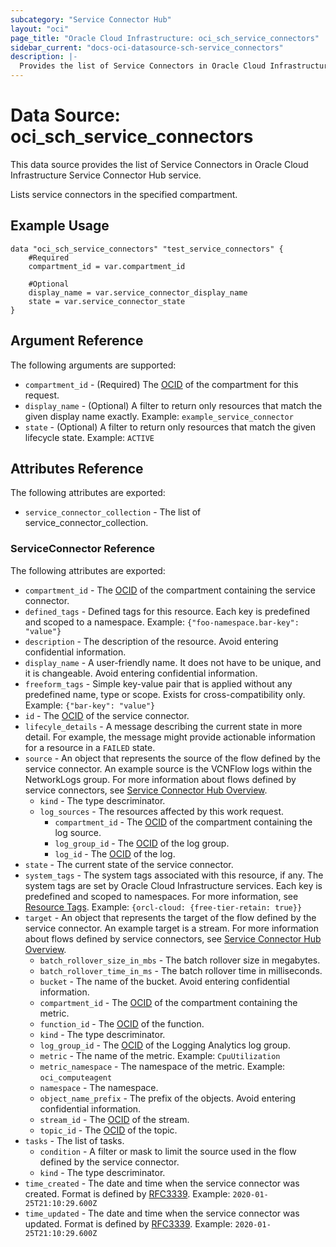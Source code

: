 ```yaml
---
subcategory: "Service Connector Hub"
layout: "oci"
page_title: "Oracle Cloud Infrastructure: oci_sch_service_connectors"
sidebar_current: "docs-oci-datasource-sch-service_connectors"
description: |-
  Provides the list of Service Connectors in Oracle Cloud Infrastructure Service Connector Hub service
---
```


# Data Source: oci_sch_service_connectors
This data source provides the list of Service Connectors in Oracle Cloud Infrastructure Service Connector Hub service.

Lists service connectors in the specified compartment.


## Example Usage

```hcl
data "oci_sch_service_connectors" "test_service_connectors" {
	#Required
	compartment_id = var.compartment_id

	#Optional
	display_name = var.service_connector_display_name
	state = var.service_connector_state
}
```

## Argument Reference

The following arguments are supported:

* `compartment_id` - (Required) The [OCID](https://docs.cloud.oracle.com/iaas/Content/General/Concepts/identifiers.htm) of the compartment for this request. 
* `display_name` - (Optional) A filter to return only resources that match the given display name exactly.  Example: `example_service_connector` 
* `state` - (Optional) A filter to return only resources that match the given lifecycle state.  Example: `ACTIVE` 


## Attributes Reference

The following attributes are exported:

* `service_connector_collection` - The list of service_connector_collection.

### ServiceConnector Reference

The following attributes are exported:

* `compartment_id` - The [OCID](https://docs.cloud.oracle.com/iaas/Content/General/Concepts/identifiers.htm) of the compartment containing the service connector. 
* `defined_tags` - Defined tags for this resource. Each key is predefined and scoped to a namespace. Example: `{"foo-namespace.bar-key": "value"}` 
* `description` - The description of the resource. Avoid entering confidential information. 
* `display_name` - A user-friendly name. It does not have to be unique, and it is changeable. Avoid entering confidential information. 
* `freeform_tags` - Simple key-value pair that is applied without any predefined name, type or scope. Exists for cross-compatibility only. Example: `{"bar-key": "value"}` 
* `id` - The [OCID](https://docs.cloud.oracle.com/iaas/Content/General/Concepts/identifiers.htm) of the service connector. 
* `lifecyle_details` - A message describing the current state in more detail. For example, the message might provide actionable information for a resource in a `FAILED` state. 
* `source` - An object that represents the source of the flow defined by the service connector. An example source is the VCNFlow logs within the NetworkLogs group. For more information about flows defined by service connectors, see [Service Connector Hub Overview](https://docs.cloud.oracle.com/iaas/Content/service-connector-hub/overview.htm). 
	* `kind` - The type descriminator. 
	* `log_sources` - The resources affected by this work request. 
		* `compartment_id` - The [OCID](https://docs.cloud.oracle.com/iaas/Content/General/Concepts/identifiers.htm) of the compartment containing the log source. 
		* `log_group_id` - The [OCID](https://docs.cloud.oracle.com/iaas/Content/General/Concepts/identifiers.htm) of the log group. 
		* `log_id` - The [OCID](https://docs.cloud.oracle.com/iaas/Content/General/Concepts/identifiers.htm) of the log. 
* `state` - The current state of the service connector. 
* `system_tags` - The system tags associated with this resource, if any. The system tags are set by Oracle Cloud Infrastructure services. Each key is predefined and scoped to namespaces. For more information, see [Resource Tags](https://docs.cloud.oracle.com/iaas/Content/General/Concepts/resourcetags.htm). Example: `{orcl-cloud: {free-tier-retain: true}}` 
* `target` - An object that represents the target of the flow defined by the service connector. An example target is a stream. For more information about flows defined by service connectors, see [Service Connector Hub Overview](https://docs.cloud.oracle.com/iaas/Content/service-connector-hub/overview.htm). 
	* `batch_rollover_size_in_mbs` - The batch rollover size in megabytes. 
	* `batch_rollover_time_in_ms` - The batch rollover time in milliseconds. 
	* `bucket` - The name of the bucket. Avoid entering confidential information. 
	* `compartment_id` - The [OCID](https://docs.cloud.oracle.com/iaas/Content/General/Concepts/identifiers.htm) of the compartment containing the metric. 
	* `function_id` - The [OCID](https://docs.cloud.oracle.com/iaas/Content/General/Concepts/identifiers.htm) of the function. 
	* `kind` - The type descriminator. 
	* `log_group_id` - The [OCID](https://docs.cloud.oracle.com/iaas/Content/General/Concepts/identifiers.htm) of the Logging Analytics log group. 
	* `metric` - The name of the metric.  Example: `CpuUtilization` 
	* `metric_namespace` - The namespace of the metric.  Example: `oci_computeagent` 
	* `namespace` - The namespace. 
	* `object_name_prefix` - The prefix of the objects. Avoid entering confidential information. 
	* `stream_id` - The [OCID](https://docs.cloud.oracle.com/iaas/Content/General/Concepts/identifiers.htm) of the stream. 
	* `topic_id` - The [OCID](https://docs.cloud.oracle.com/iaas/Content/General/Concepts/identifiers.htm) of the topic. 
* `tasks` - The list of tasks. 
	* `condition` - A filter or mask to limit the source used in the flow defined by the service connector. 
	* `kind` - The type descriminator. 
* `time_created` - The date and time when the service connector was created. Format is defined by [RFC3339](https://tools.ietf.org/html/rfc3339). Example: `2020-01-25T21:10:29.600Z` 
* `time_updated` - The date and time when the service connector was updated. Format is defined by [RFC3339](https://tools.ietf.org/html/rfc3339). Example: `2020-01-25T21:10:29.600Z` 


